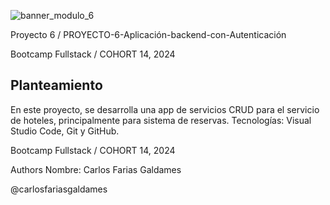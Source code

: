 
![banner_modulo_6](https://github.com/user-attachments/assets/948eafdc-e289-4530-9bc4-9f6a3d0cbad7)


Proyecto 6 / PROYECTO-6-Aplicación-backend-con-Autenticación


Bootcamp Fullstack / COHORT 14, 2024

## Planteamiento

En este proyecto, se desarrolla una  app de servicios CRUD para el servicio de hoteles, principalmente para sistema de reservas.
Tecnologías: Visual Studio Code, Git y GitHub.


Bootcamp Fullstack / COHORT 14, 2024

Authors
Nombre: Carlos Farias Galdames

@carlosfariasgaldames

